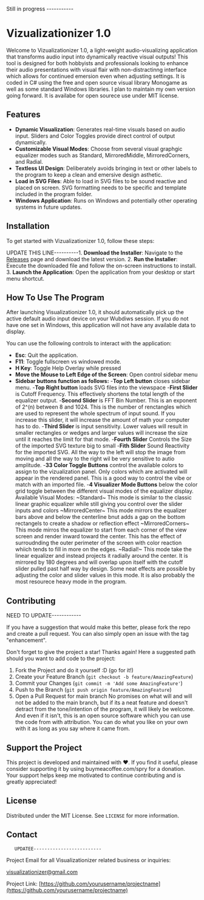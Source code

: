 Still in progress -----------


# Vizualizationizer 1.0

Welcome to Vizualizationizer 1.0, a light-weight audio-visualizing application that transforms audio input into dynamically reactive visual outputs! This tool is designed for both hobbyists and professionals looking to enhance their audio presentations with visual flair with non-distractinng interface which allows for continued emersion even when adjusting settings.
It is coded in C# using the free and open source visual library Monogame as well as some standard Windows libraries. I plan to maintain my own version going forward. It is availabe for open sourece use under MIT license. 

## Features

- **Dynamic Visualization**: Generates real-time visuals based on audio input. Sliders and Color Toggles provide direct control of output dynamically.
- **Customizable Visual Modes**: Choose from several visual graphgic equalizer modes such as Standard, MirroredMiddle, MirroredCorners, and Radial.
- **Textless UI Design**: Deliberately avoids bringing in text or other labels to the program to keep a clean and emersive design asthetic.
- **Load in SVG Files**: Able to load in SVG files to be sound reactive and placed on screen. SVG formatting needs to be specific and template included in the program folder.
- **Windows Application**: Runs on Windows and potentially other operating systems in future updates.
  
## Installation

To get started with Vizualizationizer 1.0, follow these steps:

UPDATE THIS LINE----------1. **Download the Installer**: Navigate to the [Releases](link-to-releases-page) page and download the latest version.
2. **Run the Installer**: Execute the downloaded file and follow the on-screen instructions to install.
3. **Launch the Application**: Open the application from your desktop or start menu shortcut.

## How To Use The Program

After launching Visualizationizer 1.0, it should automatically pick up the active default audio input device on your Wubdiws session. 
If you do not have one set in Windows, this application will not have any available data to display.

You can use the following controls to interact with the application:
- **Esc**: Quit the application.
- **F11**: Toggle fullscreen vs windowed mode.
- **H Key**: Toggle Help Overlay while pressed
- **Move the Mouse to Left Edge of the Screen**: Open control sidebar menu
- **Sidebar buttons function as follows:**
  -**Top Left button** closes sidebar menu.
  -**Top Right button** loads SVG files into the viewspace
  -**First Slider** is Cutoff Frequency. This effectively shortens the total length of the equalizer output.
  -**Second Slider** is FFT Bin Number. This is an exponent of 2^(n) between 8 and 1024. This is the number of renctangles which are used to represent the whole spectrum of input sound. If you increase this slider, it will increase the amount of math your computer has to do.
  -**Third Slider** is input sensitivity. Lower values will result in smaller rectangles or wedges and larger values will increase the size until it reaches the limit for that mode.
  -**Fourth Slider** Controls the Size of the imported SVG texture big to small
  -**Fith Slider** Sound Reactivity for the imported SVG. All the way to the left will stop the image from moving and all the way to the right wil be very sensitive to autio amplitude.
  -**33 Color Toggle Buttons** control the available colors to assign to the vizualization panel. Only colors which are activated will appear in the rendered panel. This is a good way to control the vibe or match with an imported file.
  -**4 Visualizer Mode Buttons** below the color grid toggle between the different visual modes of the equalizer display. Available Visual Modes:
      ~Standard~  This mode is similar to the classic linear graphic equalizer while still giving you control over the slider inputs and colors
      ~MirroredCenter~  This mode mirrors the equalizer bars above and below the centerline bnut adds a gap on the bottom rectangels to create a shadow or reflection effect
      ~MirroredCorners~  This mode mirros the equalizer to start from each corner of the view screen and render inward toward the center. This has the effect of surroudnding the outer perimeter of the screen with color reaction whiich tends to fill in more on the edges.
      ~Radial!~  This mode take the linear equalizer and instead projects it radially around the center. It is mirrored by 180 degrees and will overlap upon itself with the cutoff slider pulled past half way by design. Some neat effects are possible by adjusting the color and slider values in this mode. It is also probably the most resourece heavy mode in the program.
 
## Contributing
NEED TO UPDATE------------

If you have a suggestion that would make this better, please fork the repo and create a pull request. You can also simply open an issue with the tag "enhancement".

Don't forget to give the project a star! Thanks again!
Here a suggested path should you want to add code to the project:
1. Fork the Project and do it yourself :D (go for it!)
  2. Create your Feature Branch (`git checkout -b feature/AmazingFeature`)
  3. Commit your Changes (`git commit -m 'Add some AmazingFeature'`)
  4. Push to the Branch (`git push origin feature/AmazingFeature`)
5. Open a Pull Request for main branch
   No promises on what will and will not be added to the main branch, but if its a neat feature and doesn't detract from the tone/intention of the program, it will likely be welcome. And even if it isn't, this is an open source software which you can use the code from with attribution. You can do what you like on your own with it as long as you say where it came from. 



## Support the Project

This project is developed and maintained with ❤️. If you find it useful, please consider supporting it by using buymeacoffee.com/spry for a donation. Your support helps keep me motivated to continue contributing and is greatly appreciated!

## License

Distributed under the MIT License. See `LICENSE` for more information.

## Contact
       UPDATEE-------------------------

Project Email for all Visualizationizer related business or inquiries:

visualizationizer@gmail.com 

Project Link: [https://github.com/yourusername/projectname](https://github.com/yourusername/projectname)
